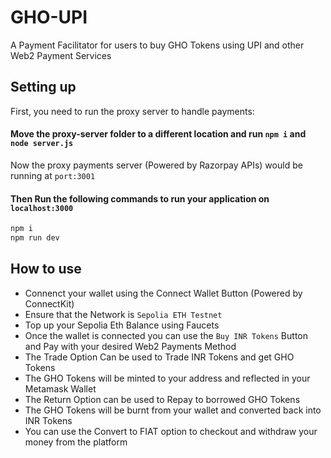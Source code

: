 # GHO-UPI
A Payment Facilitator for users to buy GHO Tokens using UPI and other Web2 Payment Services

## Setting up

First, you need to run the proxy server to handle payments: 
#### Move the proxy-server folder to a different location and run `npm i` and `node server.js`
Now the proxy payments server (Powered by Razorpay APIs) would be running at `port:3001`

#### Then Run the following commands to run your application on `localhost:3000`

```bash
npm i
npm run dev
```

## How to use

- Connenct your wallet using the Connect Wallet Button (Powered by ConnectKit)
- Ensure that the Network is `Sepolia ETH Testnet`
- Top up your Sepolia Eth Balance using Faucets
- Once the wallet is connected you can use the `Buy INR Tokens` Button and Pay with your desired Web2 Payments Method
- The Trade Option Can be used to Trade INR Tokens and get GHO Tokens
- The GHO Tokens will be minted to your address and reflected in your Metamask Wallet
- The Return Option can be used to Repay to borrowed GHO Tokens
- The GHO Tokens will be burnt from your wallet and converted back into INR Tokens
- You can use the Convert to FIAT option to checkout and withdraw your money from the platform
